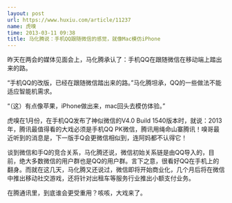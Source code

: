 ```yaml
---
layout: post
url: https://www.huxiu.com/article/11237
name: 虎嗅
time: 2013-03-11 09:38
title: 马化腾说：手机QQ跟随微信的感觉，就像Mac模仿iPhone
---
```

昨天在两会的媒体见面会上，马化腾承认了：手机QQ在跟随微信在移动端上踏出来的路。

“手机QQ的改版，已经在跟随微信踏出来的路。”马化腾坦承，QQ的一些做法不能适应智能机需求。

“（这）有点像苹果，iPhone做出来，mac回头去模仿体验。”

虎嗅在1月份，在手机QQ发布了神似微信的V4.0 Build 1540版本时，就说：2013年，腾讯最值得看的大戏必须是手机QQ PK微信，腾讯用绳命山寨腾讯！嗅哥最近听到的消息是，下一版手Q会更微信相似到，连阿妈都不认得它！

谈到微信和手Q的竞合关系，马化腾还说，微信初始关系链是由QQ导入的，目前，绝大多数微信的用户群也是QQ的用户群。言下之意，很看好QQ在手机上的翻身。而就在这几天，马化腾又还说过，微信即将开始商业化，几个月后将在微信中推出移动社交游戏，还将针对出租车等服务行业推出小额支付业务。

在腾通讯里，到底谁会更受重用？咳咳，大戏来了。

